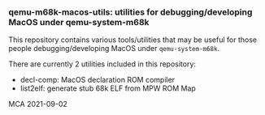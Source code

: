 ### qemu-m68k-macos-utils: utilities for debugging/developing MacOS under qemu-system-m68k

This repository contains various tools/utilities that may be useful for those people debugging/developing MacOS under `qemu-system-m68k`.

There are currently 2 utilities included in this repository:

 - decl-comp: MacOS declaration ROM compiler
 - list2elf: generate stub 68k ELF from MPW ROM Map


MCA
2021-09-02

